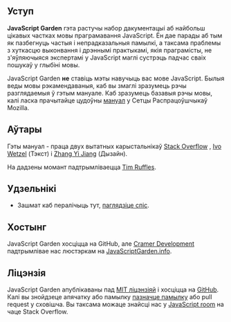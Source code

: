 ## Уступ

**JavaScript Garden** гэта растучы набор дакументацыі аб найбольш
цікавых частках мовы праграмавання JavaScript. Ён дае парады аб тым як пазбегнуць
частыя і непрадказальныя памылкі, а таксама праблемы з хуткасцю выконвання і
дрэннымі практыкамі, якія праграмісты, не з'яўляючыяся экспертамі у JavaScript
маглі сустрэць падчас сваіх пошукаў у глыбіні мовы.

JavaScript Garden **не** ставіць мэты навучыць вас мове JavaScript. Былыя веды
мовы рэкамендаваныя, каб вы змаглі зразумець рэчы разглядаемыя ў гэтым мануале.
Каб зразумець базавыя рэчы мовы, калі ласка прачытайце цудоўны [мануал][1]
у Сетцы Распрацоўшчыкаў Mozilla.

## Аўтары

Гэты мануал - праца двух вытатных карыстальнікаў [Stack Overflow][2] , [Ivo Wetzel][3]
(Тэкст) і [Zhang Yi Jiang][4] (Дызайн).

На дадзены момант падтрымліваецца [Tim Ruffles](http://truffles.me.uk).

## Удзельнікі

- Зашмат каб пералічыць тут, [паглядзіце спіс](https://github.com/BonsaiDen/JavaScript-Garden/graphs/contributors).


## Хостынг

JavaScript Garden хосціцца на GitHub, але [Cramer Development][7] падтрымлівае нас
люстэркам на [JavaScriptGarden.info][8].

## Ліцэнзія

JavaScript Garden апублікаваны пад [MIT ліцэнзіяй][9] і хосціцца на
[GitHub][10]. Калі вы знойдзеце апячатку або памылку [пазначце памылку][11] або
pull request у сховішча. Вы таксама можаце знайсці нас у [JavaScript room][12] на
чаце Stack Overflow.

[1]: https://developer.mozilla.org/en/JavaScript/Guide
[2]: http://stackoverflow.com/
[3]: http://stackoverflow.com/users/170224/ivo-wetzel
[4]: http://stackoverflow.com/users/313758/yi-jiang
[5]: https://github.com/caio
[6]: https://github.com/blixt
[7]: http://cramerdev.com/
[8]: http://javascriptgarden.info/
[9]: https://github.com/BonsaiDen/JavaScript-Garden/blob/next/LICENSE
[10]: https://github.com/BonsaiDen/JavaScript-Garden
[11]: https://github.com/BonsaiDen/JavaScript-Garden/issues
[12]: http://chat.stackoverflow.com/rooms/17/javascript

